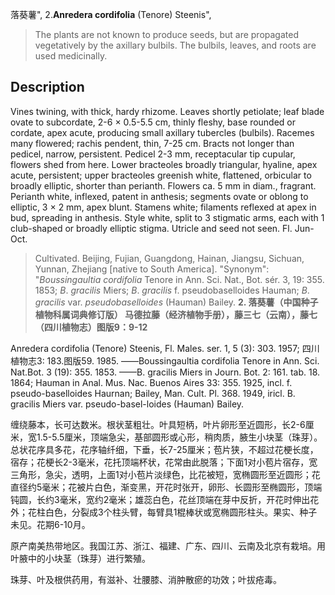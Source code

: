 落葵薯",
2.**Anredera cordifolia** (Tenore) Steenis",

> The plants are not known to produce seeds, but are propagated vegetatively by the axillary bulbils. The bulbils, leaves, and roots are used medicinally.

## Description
Vines twining, with thick, hardy rhizome. Leaves shortly petiolate; leaf blade ovate to subcordate, 2-6 × 0.5-5.5 cm, thinly fleshy, base rounded or cordate, apex acute, producing small axillary tubercles (bulbils). Racemes many flowered; rachis pendent, thin, 7-25 cm. Bracts not longer than pedicel, narrow, persistent. Pedicel 2-3 mm, receptacular tip cupular, flowers shed from here. Lower bracteoles broadly triangular, hyaline, apex acute, persistent; upper bracteoles greenish white, flattened, orbicular to broadly elliptic, shorter than perianth. Flowers ca. 5 mm in diam., fragrant. Perianth white, inflexed, patent in anthesis; segments ovate or oblong to elliptic, 3 × 2 mm, apex blunt. Stamens white; filaments reflexed at apex in bud, spreading in anthesis. Style white, split to 3 stigmatic arms, each with 1 club-shaped or broadly elliptic stigma. Utricle and seed not seen. Fl. Jun-Oct.

> Cultivated. Beijing, Fujian, Guangdong, Hainan, Jiangsu, Sichuan, Yunnan, Zhejiang [native to South America].
  "Synonym": "*Boussingaultia* *cordifolia* Tenore in Ann. Sci. Nat., Bot. sér. 3, 19: 355. 1853; *B*. *gracilis* Miers; *B*. *gracilis* f. pseudobaselloides Hauman; *B*. *gracilis* var. *pseudobaselloides* (Hauman) Bailey.
**2. 落葵薯（中国种子植物科属词典修订版） 马德拉藤（经济植物手册），藤三七（云南），藤七（四川植物志）图版9：9-12**

Anredera cordifolia (Tenore) Steenis, Fl. Males. ser. 1, 5 (3): 303. 1957; 四川植物志3: 183.图版59. 1985. ——Boussingaultia cordifolia Tenore in Ann. Sci. Nat.Bot. 3 (19): 355. 1853. ——B. gracilis Miers in Journ. Bot. 2: 161. tab. 18. 1864; Hauman in Anal. Mus. Nac. Buenos Aires 33: 355. 1925, incl. f. pseudo-baselloides Haurnan; Bailey, Man. Cult. Pl. 368. 1949, iricl. B. gracilis Miers var. pseudo-basel-loides (Hauman) Bailey.

缠绕藤本，长可达数米。根状茎粗壮。叶具短柄，叶片卵形至近圆形，长2-6厘米，宽1.5-5.5厘米，顶端急尖，基部圆形或心形，稍肉质，腋生小块茎（珠芽）。总状花序具多花，花序轴纤细，下垂，长7-25厘米；苞片狭，不超过花梗长度，宿存；花梗长2-3毫米，花托顶端杯状，花常由此脱落；下面1对小苞片宿存，宽三角形，急尖，透明，上面1对小苞片淡绿色，比花被短，宽椭圆形至近圆形；花直径约5毫米；花被片白色，渐变黑，开花时张开，卵形、长圆形至椭圆形，顶端钝圆，长约3毫米，宽约2毫米；雄蕊白色，花丝顶端在芽中反折，开花时伸出花外；花柱白色，分裂成3个柱头臂，每臂具1棍棒状或宽椭圆形柱头。果实、种子未见。花期6-10月。

原产南美热带地区。我国江苏、浙江、福建、广东、四川、云南及北京有栽培。用叶腋中的小块茎（珠芽）进行繁殖。

珠芽、叶及根供药用，有滋补、壮腰膝、消肿散瘀的功效；叶拔疮毒。
